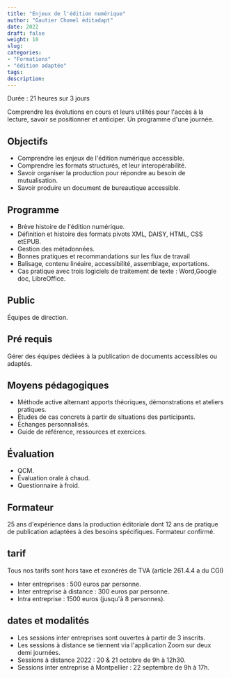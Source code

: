 ```yaml
---
title: "Enjeux de l'édition numérique"
author: "Gautier Chomel éditadapt"
date: 2022
draft: false
weight: 10
slug: 
categories:
- "Formations"
- "édition adaptée"
tags:
description: 
---
```

Durée : 21 heures sur 3 jours


Comprendre les évolutions en cours et leurs utilités pour l\'accès à la lecture, savoir se positionner et anticiper. Un programme d'une journée.

## Objectifs
* Comprendre les enjeux de l'édition numérique accessible.
* Comprendre les formats structurés, et leur interopérabilité.
* Savoir organiser la production pour répondre au besoin de mutualisation.
* Savoir produire un document de bureautique accessible.

## Programme 
* Brève histoire de l'édition numérique.
* Définition et histoire des formats pivots XML, DAISY, HTML, CSS etEPUB.
* Gestion des métadonnées.
* Bonnes pratiques et recommandations sur les flux de travail
* Balisage, contenu linéaire, accessibilité, assemblage, exportations.
* Cas pratique avec trois logiciels de traitement de texte : Word,Google doc, LibreOffice.

## Public
Équipes de direction.

## Pré requis
Gérer des équipes dédiées à la publication de documents accessibles ou adaptés.

## Moyens pédagogiques 
* Méthode active alternant apports théoriques, démonstrations et ateliers pratiques. 
* Études de cas concrets à partir de situations des participants. 
* Échanges personnalisés.
* Guide de référence, ressources et exercices.

## Évaluation
* QCM.
* Évaluation orale à chaud.
* Questionnaire à froid.

## Formateur
25 ans d'expérience dans la production éditoriale dont 12 ans de pratique de publication adaptées à des besoins spécifiques. Formateur confirmé.

## tarif
Tous nos tarifs sont hors taxe et exonérés de TVA (article 261.4.4 a du CGI)
* Inter entreprises : 500 euros par personne.
* Inter entreprise à distance : 300 euros par personne.
* Intra entreprise : 1500 euros (jusqu'à 8 personnes). 

## dates et modalités
* Les sessions inter entreprises sont ouvertes à partir de 3 inscrits. 
* Les sessions à distance se tiennent via l'application Zoom sur deux demi journées.
* Sessions à distance 2022 : 20 & 21 octobre de 9h à 12h30.
* Sessions inter entreprise à Montpellier : 22 septembre de 9h à 17h.

<!--fin de document-->